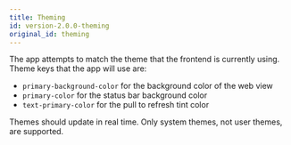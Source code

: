 ```yaml
---
title: Theming
id: version-2.0.0-theming
original_id: theming
---
```


The app attempts to match the theme that the frontend is currently using. Theme keys that the app will use are:

- `primary-background-color` for the background color of the web view
- `primary-color` for the status bar background color
- `text-primary-color` for the pull to refresh tint color

Themes should update in real time. Only system themes, not user themes, are supported.
